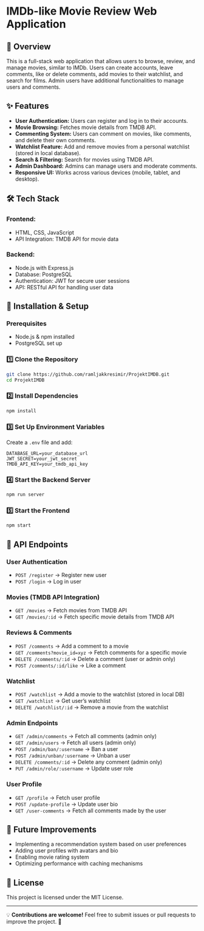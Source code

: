 # IMDb-like Movie Review Web Application

## 📌 Overview
This is a full-stack web application that allows users to browse, review, and manage movies, similar to IMDb. Users can create accounts, leave comments, like or delete comments, add movies to their watchlist, and search for films. Admin users have additional functionalities to manage users and comments.

## ✨ Features
- **User Authentication:** Users can register and log in to their accounts.
- **Movie Browsing:** Fetches movie details from TMDB API.
- **Commenting System:** Users can comment on movies, like comments, and delete their own comments.
- **Watchlist Feature:** Add and remove movies from a personal watchlist (stored in local database).
- **Search & Filtering:** Search for movies using TMDB API.
- **Admin Dashboard:** Admins can manage users and moderate comments.
- **Responsive UI:** Works across various devices (mobile, tablet, and desktop).

## 🛠️ Tech Stack
### **Frontend:**
- HTML, CSS, JavaScript
- API Integration: TMDB API for movie data

### **Backend:**
- Node.js with Express.js
- Database: PostgreSQL
- Authentication: JWT for secure user sessions
- API: RESTful API for handling user data

## 🚀 Installation & Setup
### Prerequisites
- Node.js & npm installed
- PostgreSQL set up

### **1️⃣ Clone the Repository**
```bash
git clone https://github.com/ramljakkresimir/ProjektIMDB.git
cd ProjektIMDB
```

### **2️⃣ Install Dependencies**
```bash
npm install
```

### **3️⃣ Set Up Environment Variables**
Create a `.env` file and add:
```
DATABASE_URL=your_database_url
JWT_SECRET=your_jwt_secret
TMDB_API_KEY=your_tmdb_api_key
```

### **4️⃣ Start the Backend Server**
```bash
npm run server
```

### **5️⃣ Start the Frontend**
```bash
npm start
```

## 📌 API Endpoints
### **User Authentication**
- `POST /register` → Register new user
- `POST /login` → Log in user

### **Movies (TMDB API Integration)**
- `GET /movies` → Fetch movies from TMDB API
- `GET /movies/:id` → Fetch specific movie details from TMDB API

### **Reviews & Comments**
- `POST /comments` → Add a comment to a movie
- `GET /comments?movie_id=xyz` → Fetch comments for a specific movie
- `DELETE /comments/:id` → Delete a comment (user or admin only)
- `POST /comments/:id/like` → Like a comment

### **Watchlist**
- `POST /watchlist` → Add a movie to the watchlist (stored in local DB)
- `GET /watchlist` → Get user’s watchlist
- `DELETE /watchlist/:id` → Remove a movie from the watchlist

### **Admin Endpoints**
- `GET /admin/comments` → Fetch all comments (admin only)
- `GET /admin/users` → Fetch all users (admin only)
- `POST /admin/ban/:username` → Ban a user
- `POST /admin/unban/:username` → Unban a user
- `DELETE /comments/:id` → Delete any comment (admin only)
- `PUT /admin/role/:username` → Update user role

### **User Profile**
- `GET /profile` → Fetch user profile
- `POST /update-profile` → Update user bio
- `GET /user-comments` → Fetch all comments made by the user

## 🎯 Future Improvements
- Implementing a recommendation system based on user preferences
- Adding user profiles with avatars and bio
- Enabling movie rating system
- Optimizing performance with caching mechanisms

## 📝 License
This project is licensed under the MIT License.

---

💡 **Contributions are welcome!** Feel free to submit issues or pull requests to improve the project. 🚀


